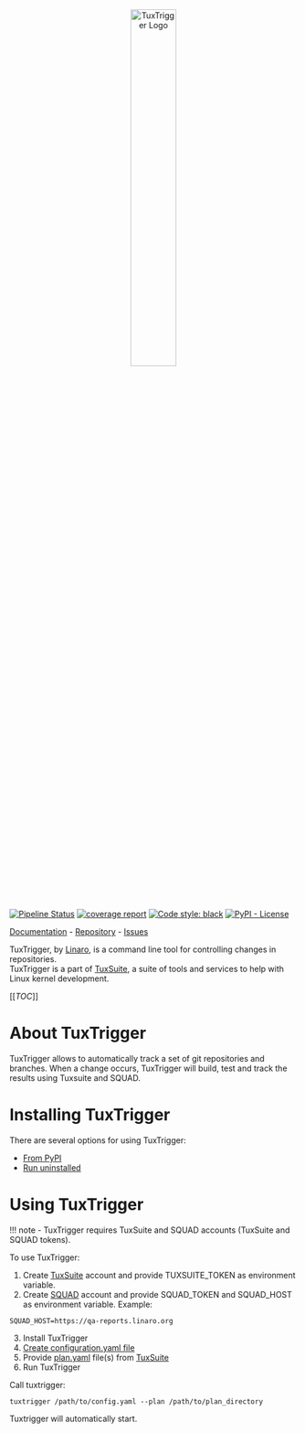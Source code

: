 <div align="center">
  <img src="tuxtrigger.svg" alt="TuxTrigger Logo" width="40%" />
</div>

[![Pipeline Status](https://gitlab.com/Linaro/tuxtrigger/badges/main/pipeline.svg)](https://gitlab.com/Linaro/tuxtrigger/pipelines)
[![coverage report](https://gitlab.com/Linaro/tuxtrigger/badges/main/coverage.svg)](https://gitlab.com/Linaro/tuxtrigger/commits/main)
[![Code style: black](https://img.shields.io/badge/code%20style-black-000000.svg)](https://github.com/psf/black)
[![PyPI - License](https://img.shields.io/pypi/l/tuxtrigger)](https://gitlab.com/Linaro/tuxtrigger/blob/main/LICENSE)

[Documentation](https://linaro.gitlab.io/tuxtrigger) - [Repository](https://gitlab.com/Linaro/tuxtrigger) - [Issues](https://gitlab.com/Linaro/tuxtrigger/-/issues)

TuxTrigger, by [Linaro](https://www.linaro.org/), is a command line tool for controlling changes in repositories.  
TuxTrigger is a part of
[TuxSuite](https://tuxsuite.com), a suite of tools and services to help with
Linux kernel development.

[[_TOC_]]

# About TuxTrigger

TuxTrigger allows to automatically track a set of git repositories and branches. When a change occurs, TuxTrigger will build, test and track the results using Tuxsuite and SQUAD.

# Installing TuxTrigger

There are several options for using TuxTrigger:

- [From PyPI](install-pypi.md)
- [Run uninstalled](run-uninstalled.md)

# Using TuxTrigger

!!! note
    - TuxTrigger requires TuxSuite and SQUAD accounts (TuxSuite and SQUAD tokens).

To use TuxTrigger:

1. Create [TuxSuite](https://tuxsuite.com) account and provide TUXSUITE_TOKEN as environment variable.
2. Create [SQUAD](https://qa-reports.linaro.org/) account and provide SQUAD_TOKEN and SQUAD_HOST as environment variable.
Example:
```shell
SQUAD_HOST=https://qa-reports.linaro.org
```
3. Install TuxTrigger
4. [Create configuration.yaml file](docs/run.md#create-configuration-file)
5. Provide [plan.yaml](https://docs.tuxsuite.com/plan/) file(s) from [TuxSuite](https://tuxsuite.com)
6. Run TuxTrigger

Call tuxtrigger:

```shell
tuxtrigger /path/to/config.yaml --plan /path/to/plan_directory
```

Tuxtrigger will automatically start.
